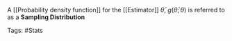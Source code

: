 A [[Probability density function]] for the [[Estimator]] $\hat{\theta}$, $g(\hat{\theta};\theta)$ is referred to as a **Sampling Distribution**

Tags: #Stats 